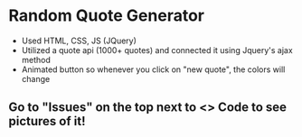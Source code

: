 # Random Quote Generator
   * Used HTML, CSS, JS (JQuery)
   * Utilized a quote api (1000+ quotes) and connected it using Jquery's ajax method
   * Animated button so whenever you click on "new quote", the colors will change

   ## Go to "Issues" on the top next to <> Code to see pictures of it!

